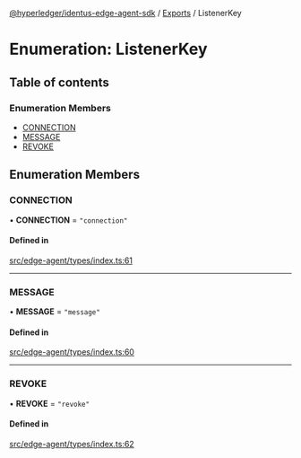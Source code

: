 [@hyperledger/identus-edge-agent-sdk](../README.md) / [Exports](../modules.md) / ListenerKey

# Enumeration: ListenerKey

## Table of contents

### Enumeration Members

- [CONNECTION](ListenerKey.md#connection)
- [MESSAGE](ListenerKey.md#message)
- [REVOKE](ListenerKey.md#revoke)

## Enumeration Members

### CONNECTION

• **CONNECTION** = ``"connection"``

#### Defined in

[src/edge-agent/types/index.ts:61](https://github.com/hyperledger-identus/sdk-ts/blob/bc699428ddd8313d8025ef810d8e7784a65f26cc/src/edge-agent/types/index.ts#L61)

___

### MESSAGE

• **MESSAGE** = ``"message"``

#### Defined in

[src/edge-agent/types/index.ts:60](https://github.com/hyperledger-identus/sdk-ts/blob/bc699428ddd8313d8025ef810d8e7784a65f26cc/src/edge-agent/types/index.ts#L60)

___

### REVOKE

• **REVOKE** = ``"revoke"``

#### Defined in

[src/edge-agent/types/index.ts:62](https://github.com/hyperledger-identus/sdk-ts/blob/bc699428ddd8313d8025ef810d8e7784a65f26cc/src/edge-agent/types/index.ts#L62)
